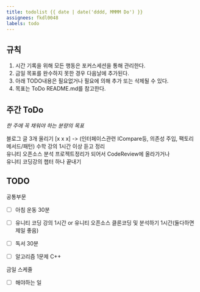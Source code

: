 ```yaml
---
title: todolist {{ date | date('dddd, MMMM Do') }}
assignees: fkdl0048
labels: todo
---
```


## 규칙  

1. 시간 기록을 위해 모든 행동은 포커스세션을 통해 관리한다.
2. 금일 목표를 완수하지 못한 경우 다음날에 추가된다.
3. 아래 TODO내용은 필요없거나 필요에 의해 추가 또는 삭제될 수 있다.
4. 목표는 ToDo README.md를 참고한다.

## 주간 ToDo

*한 주에 꼭 채워야 하는 분량의 목표*  

블로그 글 3개 올리기 [x x x] -> (인터페이스관련 ICompare등, 의존성 주입, 팩토리 메서드/패턴)
수학 강의 1시간 이상 듣고 정리  
유니티 오픈소스 분석 프로젝트정리가 되어서 CodeReview에 올라가거나  
유니티 코딩강의 챕터 하나 끝내기  

## TODO  

공통부문  

- [ ] 아침 운동 30분
- [ ] 유니티 코딩 강의 1시간 or 유니티 오픈소스 클론코딩 및 분석하기 1시간(둘다하면 제일 좋음)
- [ ] 독서 30분
- [ ] 알고리즘 1문제 C++


금일 스케줄  

- [ ] 해야하는 일

